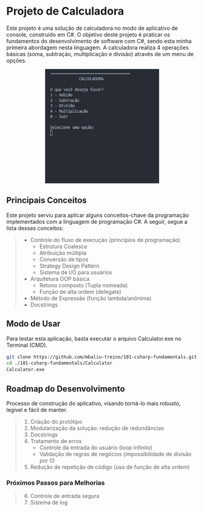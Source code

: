 # Projeto de Calculadora

Este projeto é uma solução de calculadora no modo de aplicativo de console, construído em C#. O objetivo deste projeto é praticar os fundamentos do desenvolvimento de software com C#, sendo esta minha primeira abordagem nesta linguagem. A calculadora realiza 4 operações básicas (soma, subtração, multiplicação e divisão) através de um menu de opções.

<p align=center><img src="./docs/docs_usage.gif"/></p>


## Principais Conceitos

Este projeto serviu para aplicar alguns conceitos-chave da programação implementados com a linguagem de programação C#. A seguir, segue a lista desses conceitos:

>   * Controle do fluxo de execução (princípios de programação)
>       * Estrutura Coalesce
>       * Atribuição múltipla
>       * Conversão de tipos
>       * Strategy Design Pattern
>       * Sistema de I/O para usuários
>   * Arquitetura OOP básica
>       * Retono composto (Tupla nomeada)
>       * Função de alta ordem (delegate)
>   * Método de Expressão (função lambda/anônima)
>   * Docstrings


## Modo de Usar

Para testar esta aplicação, basta executar o arquivo Calculator.exe no Terminal (CMD).

```bash
git clone https://github.com/mbaliu-treino/101-csharp-fundamentals.git
cd ./101-csharp-fundamentals/Calculator
Calculator.exe
```


## Roadmap do Desenvolvimento

Processo de construção do aplicativo, visando torná-lo mais robusto, legível e fácil de manter.

>1. Criação do protótipo
>2. Modularização da solução: redução de redundâncias
>3. Docstrings
>4. Tratamento de erros
>    * Controle da entrada do usuário (loop infinito)
>    * Validação de regras de negócios (impossibilidade de divisão por 0)
>5. Redução de repetição de código (uso de função de alta ordem)


### Próximos Passos para Melhorias

>6. Controle de entrada segura
>7. Sistema de log
